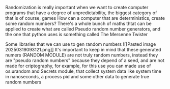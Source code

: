 Randomization is really important when we want to create computer programs that have a degree of unpredictability, the biggest category of that is of course, games
How can a computer that are deterministics, create some random numbers? There's a whole bunch of maths thtat can be applied to create what are called Pseudo random number generators, and the one that python uses is something called The Mersenne Twister

Some libraries that we can use to gen random numbers
![[Pasted image 20250319093121.png]]
It's important to keep in mind that these generated numers (RANDOM MODULE) are not truly random numbers, instead they are "pseudo random numbers" because they depend of a seed, and are not made for criptography, for example, for this use you can made use of os.urandom and Secrets module, that collect system data like system time in nanoseconds, a process pid and some other data to generate true random numbers